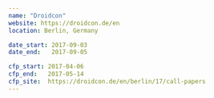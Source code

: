 ```yaml
---
name: "Droidcon"
website: https://droidcon.de/en
location: Berlin, Germany

date_start: 2017-09-03
date_end:   2017-09-05

cfp_start: 2017-04-06
cfp_end:   2017-05-14
cfp_site:  https://droidcon.de/en/berlin/17/call-papers
---
```

